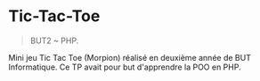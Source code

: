 # Tic-Tac-Toe
> BUT2 ~ PHP.

Mini jeu Tic Tac Toe (Morpion) réalisé en deuxième année de BUT Informatique. Ce TP avait pour but d'apprendre la POO en PHP. 
